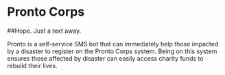 # Pronto Corps
##Hope. Just a text away.

Pronto is a self-service SMS bot that can immediately help those impacted by a disaster to register on the Pronto Corps system. Being on this system ensures those affected by disaster can easily access charity funds to rebuild their lives.
